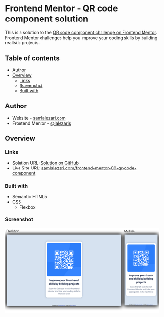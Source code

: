 # Frontend Mentor - QR code component solution

This is a solution to the [QR code component challenge on Frontend Mentor](https://www.frontendmentor.io/challenges/qr-code-component-iux_sIO_H). Frontend Mentor challenges help you improve your coding skills by building realistic projects. 

## Table of contents

- [Author](#author)
- [Overview](#overview)
  - [Links](#links)
  - [Screenshot](#screenshot)
  - [Built with](#built-with)

## Author

- Website - [samlalezari.com](https://samlalezari.com)
- Frontend Mentor - [@lalezaris](https://www.frontendmentor.io/profile/lalezaris)

## Overview

### Links

- Solution URL: [Solution on GitHub](https://github.com/lalezaris/frontend-mentor-00-qr-code-component)
- Live Site URL: [samlalezari.com/frontend-mentor-00-qr-code-component](https://samlalezari.com/frontend-mentor-00-qr-code-component/)

### Built with

- Semantic HTML5
- CSS
  - Flexbox

### Screenshot
![Screenshot](./images/screenshot.png)

